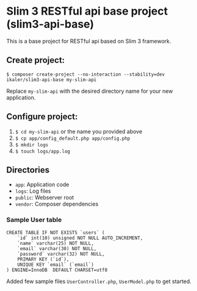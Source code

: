 # Slim 3 RESTful api base project (slim3-api-base)

This is a base project for RESTful api based on Slim 3 framework.

## Create project:

    $ composer create-project --no-interaction --stability=dev ikaler/slim3-api-base my-slim-api

Replace `my-slim-api` with the desired directory name for your new application.

## Configure project:

1. `$ cd my-slim-api` or the name you provided above
2. `$ cp app/config_default.php app/config.php`
3. `$ mkdir logs`
4. `$ touch logs/app.log`

## Directories

* `app`: Application code
* `logs`: Log files
* `public`: Webserver root
* `vendor`: Composer dependencies

### Sample User table

    CREATE TABLE IF NOT EXISTS `users` (
        `id` int(10) unsigned NOT NULL AUTO_INCREMENT,
        `name` varchar(25) NOT NULL,
        `email` varchar(30) NOT NULL,
        `password` varchar(32) NOT NULL,
        PRIMARY KEY (`id`),
        UNIQUE KEY `email` (`email`)
    ) ENGINE=InnoDB  DEFAULT CHARSET=utf8
    
Added few sample files `UserController.php`, `UserModel.php` to get started.
